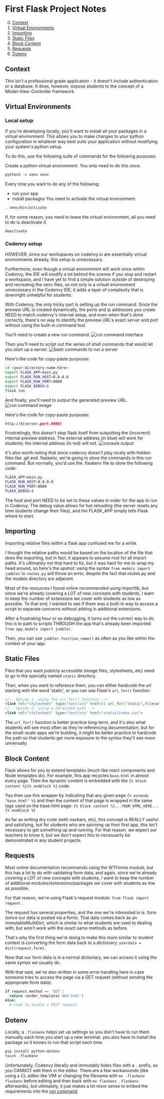 # First Flask Project Notes

0. [Context](#context)
1. [Virtual Environments](#virtual-environments)
2. [Importing](#importing)
3. [Static Files](#static-files)
4. [Block Content](#block-content)
5. [Requests](#requests)
6. [Dotenv](#dotenv)

## Context

This isn't a professional grade application - it doesn't include authentication or a database. It does, however, expose students to the concept of a Model-View-Controller framework

## Virtual Environments

### Local setup

If you're developing locally, you'll want to install all your packages in a virtual environment. This allows you to make changes to your python configuration in whatever way best suits your application without modifying your system's python setup.

To do this, use the following suite of commands for the following purposes.

Create a python virtual environment. You only need to do this once.
```bash
python3 -m venv venv
```

Every time you want to do any of the following:
* run your app
* install packages
You need to activate the virtual environment.
```bash
. venv/bin/activate
```

If, for some reason, you need to leave the virtual environment, all you need to do is deactivate it.
```bash
deactivate
```

### Codenvy setup

HOWEVER, since our workspaces on codenvy.io are essentially virtual environments already, this setup is unnecessary.

Furthermore, even though a virtual environment will work once within Codenvy, the IDE will modify a lot behind the scenes if you stop and restart a workspace, and I have yet to find a simple solution outside of destroying and recreating the venv files, so not only is a virtual environment unnecessary in the Codenvy IDE, it adds a layer of complexity that is downright unhelpful for students.

With Codenvy, the only tricky part is setting up the run command. Since the preview URL is created dynamically, the ports and ip addresses you create NEED to match codenvy's internal setup, and even when that's done correctly, there's no way to identify the preview URL's exact server and port without using the built-in command tool.

You'll need to create a new run command.
![run command interface](images/command.png)


Then you'll need to script out the series of shell commands that would let you start up a server.
![bash commands to run a server](images/script.png)

Here's the code for copy-paste purposes:
```bash
cd <your-directory-name-here>
export FLASK_APP=main.py
export FLASK_RUN_HOST=0.0.0.0
export FLASK_RUN_PORT=8080
export FLASK_DEBUG=1
flask run
```

And finally, you'll need to output the generated preview URL.
![run command image](images/preview.png)

Here's the code for copy-paste purposes:
```bash
http://${server.port.8080}
```

Frustratingly, this doesn't stop flask itself from outputting the (incorrect) internal preview address. The external address (in blue) will work for students; the internal address (in red) will not.
![console output](images/preview2.png)

it's also worth noting that since codenvy doesn't play nicely with hidden files like .git and .flaskenv, we're going to store the commands in this run command. But normally, you'd use the .flaskenv file to store the following code:
```bash
FLASK_APP=main.py
FLASK_RUN_HOST=0.0.0.0
FLASK_RUN_PORT=8080
FLASK_DEBUG=1
```

The host and port NEED to be set to these values in order for the app to run in Codenvy. The debug value allows for hot reloading (the server resets any time students change their files), and the FLASK_APP simply tells Flask where to start.


## Importing

Importing relative files within a flask app confused me for a while.

I thought the relative paths would be based on the location of the file that does the importing, but in fact, it appears to assume root for all import paths. It's ultimately not that hard to fix, but it was hard for me to wrap my head around, so here's the upshot: using the syntax `from models import jumbler` in `routes.py` will throw an error, despite the fact that routes.py and the models directory are adjacent.

Most of the resources I found online recommended using importlib, but since we're already covering a LOT of new concepts with students, I want to keep the number of extensions we cover with students as low as possible. To that end, I wanted to see if there was a built-in way to access a script to separate concerns without adding in additional extensions.

After a frustrating hour or so debugging, it turns out the correct way to do this is to path to scripts THROUGH the app that's already been imported: `from app.models import jumbler`.

Then, you can use `jumbler.function_name()` as often as you like within the context of your app.  

## Static Files

Files that you want publicly accessible (image files, stylesheets, etc) need to go in the specially named `static` directory.

Then, when you want to reference them, you can either hardcode the url starting with the word 'static', or you can use Flask's `url_for()` function.

```html
<!-- Option 1, using the url_for() function -->
<link rel="stylesheet" type="text/css" href={{ url_for('static',filename='index.css') }}>
<!-- Option 2, using a hardcoded path -->
<link rel="stylesheet" type="text/css" href="static/index.css">
```

The `url_for()` function is better practice long-term, and it's also what students will see most often as they're referencing documentation, but for the small-scale apps we're building, it might be better practice to hardcode the path so that students get more exposure to the syntax they'll see more universally.

## Block Content

Flask allows for you to extend templates (much like react components and Node templates do). For example, this app recycles `base.html` in almost every page. Then the dynamic content is embedded with the `{% block content %}{% endblock %}` code.

You then use this wrapper by indicating that any given page `{% extends "base.html" %}` and then the content of that page is wrapped in the same tags used on the base.html page: `{% block content %}...YOUR_HTML_HERE...{% endblock %}`

As far as writing dry code (with navbars, etc), this concept is REALLY useful and satisfying, but for students who are spinning up their first app, this isn't necessary to get something up and running. For that reason, we expect our teachers to know it, but we don't expect this to necessarily be demonstrated in any student projects.

## Requests

Most online documentation recommends using the WTForms module, but this has a lot to do with validating form data, and again, since we're already covering a LOT of new concepts with students, I want to keep the number of additional modules/extensions/packages we cover with students as low as possible.

For that reason, we're using Flask's request module: `from flask import request
`.

The request has several properties, and the one we're interested in is .form (since our data is posted via a form). That data comes back as an immutableMultiDict, which is similar to what students are used to dealing with, but won't work with the exact same methods as before.

That's why the first thing we're doing to make this more similar to student context is converting the form data back to a dictionary: `userdata = dict(request.form)`.

Now that our form data is in a normal dictionary, we can access it using the same syntax we usually do.

With that said, we've also written in some error handling here in case someone tries to access the page via a GET request (without sending the appropriate form data):

```python
if request.method == 'GET':
  return render_template('404.html')
else:
  # Code to handle a POST request.
```

## Dotenv

Locally, a `.flaskenv` helps set up settings so you don't have to run them manually each time you start up a new terminal. you also have to install the package so it knows to run that script each time.

```bash
pip install python-dotenv
touch .flaskenv
```

Unfortunately, Codenvy literally and immutably hides files with a `.` prefix, so you CANNOT edit them in the editor. There are a few workarounds (like using a CL editor like VIM or changing the filename with `mv .flaskenv flaskenv` before editing and then back with `mv flaskenv .flaskenv` afterwards), but ultimately, it just makes a lot more sense to embed the requirements into the [run command](#codenvy-setup). 
